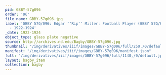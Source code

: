 ```yaml
---
pid: GBBY-57g096
order: '96'
file_name: GBBY-57g096.jpg
label: 'GBBY 57G/096: Edgar ''Rip'' Miller: Football Player (GBBY 57G/096 is Damaged)
  - 1922-1924'
_date: 1922-1924
object_type: glass plate negative
source: http://archives.nd.edu/Bagby/GBBY-57g096.jpg
thumbnail: "/img/derivatives/iiif/images/GBBY-57g096/full/250,/0/default.jpg"
manifest: "/img/derivatives/iiif/images/GBBY-57g096/manifest.json"
full: "/img/derivatives/iiif/images/GBBY-57g096/full/1140,/0/default.jpg"
layout: bagby_item
collection: bagby
---
```

